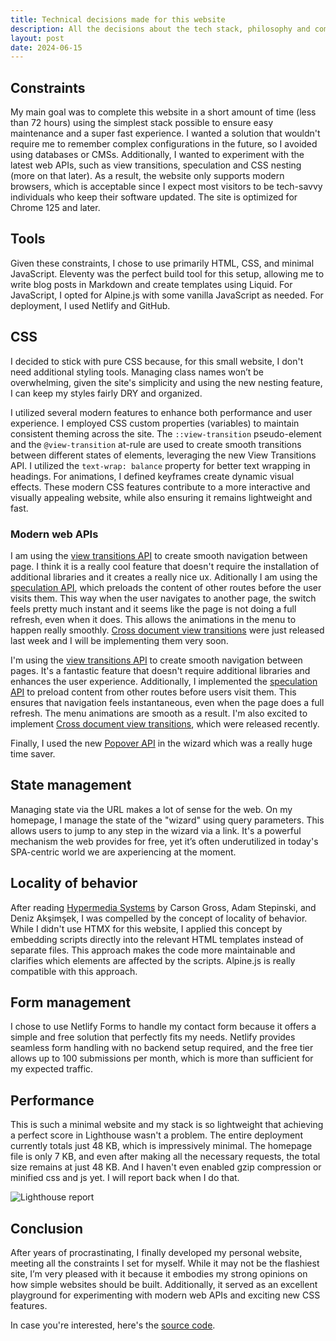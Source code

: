 ```yaml
---
title: Technical decisions made for this website
description: All the decisions about the tech stack, philosophy and compromises I made for this website
layout: post
date: 2024-06-15
---
```


## Constraints

My main goal was to complete this website in a short amount of time (less than 72 hours) using the simplest stack possible to ensure easy maintenance and a super fast experience. I wanted a solution that wouldn't require me to remember complex configurations in the future, so I avoided using databases or CMSs. Additionally, I wanted to experiment with the latest web APIs, such as view transitions, speculation and CSS nesting (more on that later). As a result, the website only supports modern browsers, which is acceptable since I expect most visitors to be tech-savvy individuals who keep their software updated. The site is optimized for Chrome 125 and later.

## Tools

Given these constraints, I chose to use primarily HTML, CSS, and minimal JavaScript. Eleventy was the perfect build tool for this setup, allowing me to write blog posts in Markdown and create templates using Liquid. For JavaScript, I opted for Alpine.js with some vanilla JavaScript as needed. For deployment, I used Netlify and GitHub.

## CSS

I decided to stick with pure CSS because, for this small website, I don't need additional styling tools. Managing class names won’t be overwhelming, given the site's simplicity and using the new nesting feature, I can keep my styles fairly DRY and organized.

I utilized several modern features to enhance both performance and user experience. I employed CSS custom properties (variables) to maintain consistent theming across the site. The `::view-transition` pseudo-element and the `@view-transition` at-rule are used to create smooth transitions between different states of elements, leveraging the new View Transitions API. I utilized the `text-wrap: balance` property for better text wrapping in headings. For animations, I defined keyframes create dynamic visual effects. These modern CSS features contribute to a more interactive and visually appealing website, while also ensuring it remains lightweight and fast.

### Modern web APIs

I am using the [view transitions API](https://developer.mozilla.org/en-US/docs/Web/API/View_Transitions_API) to create smooth navigation between page. I think it is a really cool feature that doesn't require the installation of additional libraries and it creates a really nice ux. Aditionally I am using the [speculation API](https://developer.mozilla.org/en-US/docs/Web/API/Speculation_Rules_API), which preloads the content of other routes before the user visits them. This way when the user navigates to another page, the switch feels pretty much instant and it seems like the page is not doing a full refresh, even when it does. This allows the animations in the menu to happen really smoothly. [Cross document view transitions](https://developer.chrome.com/docs/web-platform/view-transitions/cross-document) were just released last week and I will be implementing them very soon.

I'm using the [view transitions API](https://developer.mozilla.org/en-US/docs/Web/API/View_Transitions_API) to create smooth navigation between pages. It's a fantastic feature that doesn't require additional libraries and enhances the user experience. Additionally, I implemented the [speculation API](https://developer.mozilla.org/en-US/docs/Web/API/Speculation_Rules_API) to preload content from other routes before users visit them. This ensures that navigation feels instantaneous, even when the page does a full refresh. The menu animations are smooth as a result. I'm also excited to implement [Cross document view transitions](https://developer.chrome.com/docs/web-platform/view-transitions/cross-document), which were released recently.

Finally, I used the new [Popover API](https://developer.mozilla.org/en-US/docs/Web/API/Popover_API) in the wizard which was a really huge time saver.

## State management

Managing state via the URL makes a lot of sense for the web. On my homepage, I manage the state of the "wizard" using query parameters. This allows users to jump to any step in the wizard via a link. It's a powerful mechanism the web provides for free, yet it’s often underutilized in today's SPA-centric world we are axperiencing at the moment.

## Locality of behavior

After reading [Hypermedia Systems](https://hypermedia.systems/) by Carson Gross, Adam Stepinski, and Deniz Akşimşek, I was compelled by the concept of locality of behavior. While I didn't use HTMX for this website, I applied this concept by embedding scripts directly into the relevant HTML templates instead of separate files. This approach makes the code more maintainable and clarifies which elements are affected by the scripts. Alpine.js is really compatible with this approach.

## Form management

I chose to use Netlify Forms to handle my contact form because it offers a simple and free solution that perfectly fits my needs. Netlify provides seamless form handling with no backend setup required, and the free tier allows up to 100 submissions per month, which is more than sufficient for my expected traffic.

## Performance

This is such a minimal website and my stack is so lightweight that achieving a perfect score in Lighthouse wasn't a problem. The entire deployment currently totals just 48 KB, which is impressively minimal. The homepage file is only 7 KB, and even after making all the necessary requests, the total size remains at just 48 KB. And I haven't even enabled gzip compression or minified css and js yet. I will report back when I do that.

![Lighthouse report](https://res.cloudinary.com/guayo/image/upload/w_600,q_100/v1718784149/guayo.dev/Screen_Shot_2024-06-19_at_02.00.44.png)

## Conclusion

After years of procrastinating, I finally developed my personal website, meeting all the constraints I set for myself. While it may not be the flashiest site, I’m very pleased with it because it embodies my strong opinions on how simple websites should be built. Additionally, it served as an excellent playground for experimenting with modern web APIs and exciting new CSS features.

In case you're interested, here's the [source code](https://github.com/guayom/guayo.dev).
